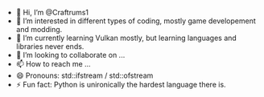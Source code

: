 - 👋 Hi, I’m @Craftrums1
- 👀 I’m interested in different types of coding, mostly game developement and modding.
- 🌱 I’m currently learning Vulkan mostly, but learning languages and libraries never ends.
- 💞️ I’m looking to collaborate on ...
- 📫 How to reach me ...
- 😄 Pronouns: std::ifstream / std::ofstream
- ⚡ Fun fact: Python is unironically the hardest language there is.

<!---
Craftrums1/Craftrums1 is a ✨ special ✨ repository because its `README.md` (this file) appears on your GitHub profile.
You can click the Preview link to take a look at your changes.
--->

